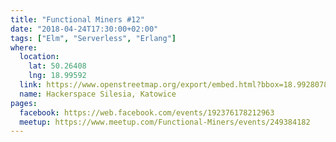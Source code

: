 ```yaml
---
title: "Functional Miners #12"
date: "2018-04-24T17:30:00+02:00"
tags: ["Elm", "Serverless", "Erlang"]
where:
  location:
    lat: 50.26408
    lng: 18.99592
  link: https://www.openstreetmap.org/export/embed.html?bbox=18.992807865142826%2C50.263001078887285%2C18.998993039131168%2C50.265159763081904&layer=mapnik&marker=50.264079575913314%2C18.995900452136993
  name: Hackerspace Silesia, Katowice
pages:
  facebook: https://web.facebook.com/events/192376178212963
  meetup: https://www.meetup.com/Functional-Miners/events/249384182
---
```


<section>
  <schedule>
    <person-profile
      avatar="michal_slaski.jpg"
      name="Michal Slaski"
      bio="Michal started programming in Erlang over 10 years ago when working on his Master’s project prototyping massively multiplayer online games. He is currently a Technical Lead at Erlang Solutions. In 2014 he started to co-organise the Lambda Days conference in Krakow. He concentrates on distributed systems, teaches Erlang and speaks at conferences."
      title="Exploring BEAM-based systems with erlang.pl"
      abstract="For a few years we've been playing with an idea of visualising Erlang nodes and processes in a way that would help developers quickly grasp the behaviour of a cluster or a node. Today's web browsers support WebGL, which can be used for rendering interesting user interfaces. In this talk we present examples of visualisations of inter-node traffic within an Erlang cluster, a supervision tree busy with after-crash restarts, a set of processes involved in message passing between them."
      social='{ "twitter": "https://twitter.com/michalslaski" }'>
    </person-profile>
    <person-profile
      avatar="mateusz_tarnaski.png"
      name="Mateusz Tarnaski"
      bio="Programmer with 5 years of experience. At the top of IT priorities list puts communication. When doing that for money tries to solve more problems than he creates. With pet projects it is usually the opposite. ;)"
      title="And even you can have Elm in producation!"
      abstract="If you are hesitating from introducing Elm into your project, you don't want to pick a new technology, you are afraid that it will be too big an investment, change of infrastructure, language or architecture is totally impossible - you are in the right place! We will talk about how to introduce Elm into your production application EVEN TOMORROW. You will not believe how easy it is!"
      social='{ "twitter": "https://twitter.com/tarnas14" }'>
    </person-profile>
    <person-profile
      avatar="wojciech_gawronski.jpg"
      name="Wojciech Gawronski"
      bio="During the day BEAM, DevOps and Cloud Computing enthusiast, during the night - meet-ups organizer, bookworm and IT geek. He is also co-organizer of Functional Miners."
      title="Functional Programming in Serverless World"
      abstract="Serverless is getting more and more attention in today's world. Ease of use, promise of infinite scale and reducing operational complexity to the minimal level - those are only the few of selling points of that particular 'technology'. Unfortunately, we have limited choice when it comes to the languages and runtimes available in those environment. If you are interested how much yak shaving, frustration and unnecessary work is required to bring our favorite functional flavors to the Serverless world - that talk is for you! And I can promise that at the end, I will not leave you without reproducible and reliable solution."
      social='{ "twitter": "https://twitter.com/afronski", "github": "https://github.com/afronski", "linkedin": "https://www.linkedin.com/in/afronski", "facebook": "https://www.facebook.com/afronski", "www": "http://afronski.pl" }'>
    </person-profile>
  </schedule>
</section>
